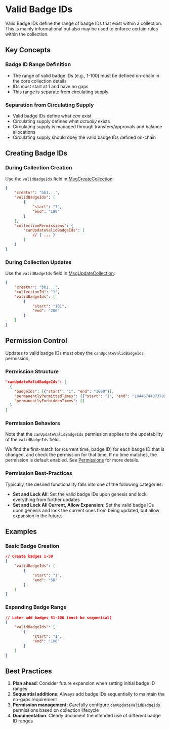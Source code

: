 # Valid Badge IDs

Valid Badge IDs define the range of badge IDs that exist within a collection. This is mainly informational but also may be used to enforce certain rules within the collection.

## Key Concepts

### Badge ID Range Definition

* The range of valid badge IDs (e.g., 1-100) must be defined on-chain in the core collection details
* IDs must start at 1 and have no gaps
* This range is separate from circulating supply

### Separation from Circulating Supply

* Valid badge IDs define what _can_ exist
* Circulating supply defines what _actually_ exists
* Circulating supply is managed through transfers/approvals and balance allocations
* Circulating supply should obey the valid badge IDs defined on-chain

## Creating Badge IDs

### During Collection Creation

Use the `validBadgeIds` field in [MsgCreateCollection](../../messages/msg-create-collection.md):

```json
{
    "creator": "bb1...",
    "validBadgeIds": [
        {
            "start": "1",
            "end": "100"
        }
    ],
    "collectionPermissions": {
        "canUpdateValidBadgeIds": [
            // { ... }
        ]
    }
}
```

### During Collection Updates

Use the `validBadgeIds` field in [MsgUpdateCollection](../../messages/msg-update-collection.md):

```json
{
    "creator": "bb1...",
    "collectionId": "1",
    "validBadgeIds": [
        {
            "start": "101",
            "end": "200"
        }
    ]
}
```

## Permission Control

Updates to valid badge IDs must obey the `canUpdateValidBadgeIds` permission:

### Permission Structure

```json
"canUpdateValidBadgeIds": [
  {
    "badgeIds": [{"start": "1", "end": "1000"}],
    "permanentlyPermittedTimes": [{"start": "1", "end": "18446744073709551615"}],
    "permanentlyForbiddenTimes": []
  }
]
```

### Permission Behaviors

Note that the `canUpdateValidBadgeIds` permission applies to the updatability of the `validBadgeIds` field.

We find the first-match for (current time, badge ID) for each badge ID that is changed, and check the permission for that time. If no time matches, the permission is default enabled. See [Permissions](broken-reference) for more details.

### Permission Best-Practices

Typically, the desired functionality falls into one of the following categories:

* **Set and Lock All**: Set the valid badge IDs upon genesis and lock everything from further updates
* **Set and Lock All Current, Allow Expansion**: Set the valid badge IDs upon genesis and lock the current ones from being updated, but allow expansion in the future.

## Examples

### Basic Badge Creation

```json
// Create badges 1-50
{
    "validBadgeIds": [
        {
            "start": "1",
            "end": "50"
        }
    ]
}
```

### Expanding Badge Range

```json
// Later add badges 51-100 (must be sequential)
{
    "validBadgeIds": [
        {
            "start": "1",
            "end": "100"
        }
    ]
}
```

## Best Practices

1. **Plan ahead**: Consider future expansion when setting initial badge ID ranges
2. **Sequential additions**: Always add badge IDs sequentially to maintain the no-gaps requirement
3. **Permission management**: Carefully configure `canUpdateValidBadgeIds` permissions based on collection lifecycle
4. **Documentation**: Clearly document the intended use of different badge ID ranges
